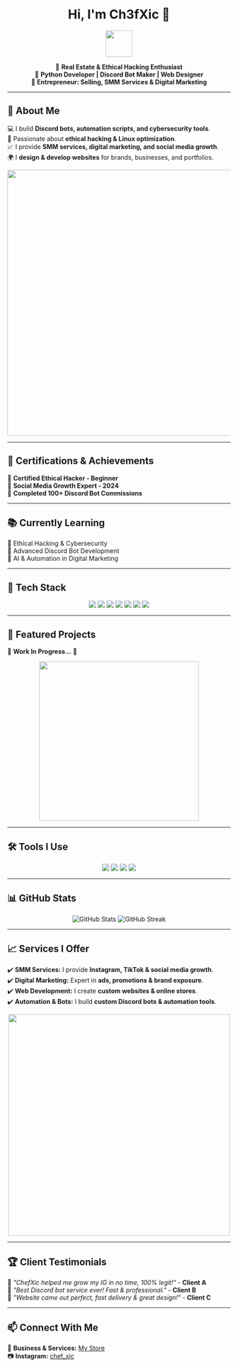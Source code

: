 <h1 align="center">Hi, I'm Ch3fXic 👋</h1>  

<p align="center">
  <img src="https://i.gifer.com/47tj.gif" width="60px">
</p>

<p align="center">
  🔹 <b>Real Estate & Ethical Hacking Enthusiast</b> <br>
  🔹 <b>Python Developer | Discord Bot Maker | Web Designer</b> <br>
  🔹 <b>Entrepreneur: Selling, SMM Services & Digital Marketing</b>  
</p>

---

## 🚀 About Me  
💻 I build **Discord bots, automation scripts, and cybersecurity tools**.  
🌱 Passionate about **ethical hacking & Linux optimization**.  
📈 I provide **SMM services, digital marketing, and social media growth**.  
🌍 I **design & develop websites** for brands, businesses, and portfolios.  

<p align="center">
  <img src="https://i.gifer.com/3BBS.gif" width="600px">
</p>

---

## 📜 Certifications & Achievements  
🏅 **Certified Ethical Hacker - Beginner**  
🏅 **Social Media Growth Expert - 2024**  
🏅 **Completed 100+ Discord Bot Commissions**  

---

## 📚 Currently Learning  
📖 Ethical Hacking & Cybersecurity  
📖 Advanced Discord Bot Development  
📖 AI & Automation in Digital Marketing  

---

## 🔧 Tech Stack  
<p align="center">
  <img src="https://img.shields.io/badge/Python-FFC0CB?style=for-the-badge&logo=python&logoColor=black">
  <img src="https://img.shields.io/badge/Linux-DC143C?style=for-the-badge&logo=linux&logoColor=white">
  <img src="https://img.shields.io/badge/HTML-FFFFFF?style=for-the-badge&logo=html5&logoColor=black">
  <img src="https://img.shields.io/badge/CSS-8B0000?style=for-the-badge&logo=css3&logoColor=white">
  <img src="https://img.shields.io/badge/JavaScript-2F2F2F?style=for-the-badge&logo=javascript&logoColor=FFD700">
  <img src="https://img.shields.io/badge/Git-000000?style=for-the-badge&logo=git&logoColor=white">
  <img src="https://img.shields.io/badge/Marketing-FF4500?style=for-the-badge&logo=Google%20Ads&logoColor=white">
</p>

---

## 🌟 Featured Projects  
🚧 **Work In Progress...** 🚀  

<p align="center">
  <img src="https://i.gifer.com/6KpW.gif" width="360px">
</p>

---

## 🛠️ Tools I Use  
<p align="center">
  <img src="https://img.shields.io/badge/VS Code-007ACC?style=for-the-badge&logo=visual-studio-code&logoColor=white">
  <img src="https://img.shields.io/badge/Kali Linux-557C94?style=for-the-badge&logo=kali-linux&logoColor=white">
  <img src="https://img.shields.io/badge/Photoshop-31A8FF?style=for-the-badge&logo=adobe-photoshop&logoColor=white">
  <img src="https://img.shields.io/badge/Canva-00C4CC?style=for-the-badge&logo=canva&logoColor=white">
</p>

---

## 📊 GitHub Stats  
<p align="center">
  <img src="https://github-readme-stats.vercel.app/api?username=ch3fxic&show_icons=true&theme=radical&title_color=DC143C&text_color=FFC0CB&icon_color=FFFFFF&bg_color=2F2F2F" alt="GitHub Stats">
  <img src="https://github-readme-streak-stats.herokuapp.com/?user=ch3fxic&theme=radical&background=2F2F2F&stroke=FFFFFF&ring=DC143C&fire=FF4500&currStreakLabel=FFC0CB" alt="GitHub Streak">
</p>

---

## 📈 Services I Offer  
✔️ **SMM Services:** I provide **Instagram, TikTok & social media growth**.  
✔️ **Digital Marketing:** Expert in **ads, promotions & brand exposure**.  
✔️ **Web Development:** I create **custom websites & online stores**.  
✔️ **Automation & Bots:** I build **custom Discord bots & automation tools**.  

<p align="center">
  <img src="https://i.gifer.com/XOsa.gif" width="500px">
</p>

---

## 🏆 Client Testimonials  
💬 *"ChefXic helped me grow my IG in no time, 100% legit!"* - **Client A**  
💬 *"Best Discord bot service ever! Fast & professional."* - **Client B**  
💬 *"Website came out perfect, fast delivery & great design!"* - **Client C**  

---

## 📫 Connect With Me  
💼 **Business & Services:** [My Store](https://beacons.ai/k3nt_4)  
📷 **Instagram:** [chef_xic](https://instagram.com/chef_xic)

